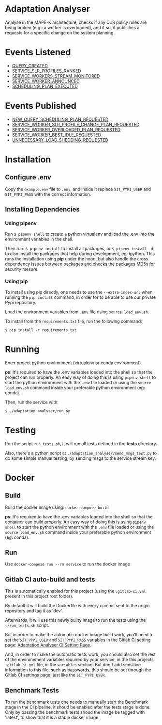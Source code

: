 # Adaptation Analyser
Analyse in the MAPE-K architecture, checks if any QoS policy rules are being broken (e.g.: a worker is overloaded), and if so, it publishes a requests for a specific change on the system planning.

# Events Listened
 - [QUERY_CREATED](https://github.com/Gnosis-MEP/Gnosis-Docs/blob/main/EventTypes.md#QUERY_CREATED)
 - [SERVICE_SLR_PROFILES_RANKED](https://github.com/Gnosis-MEP/Gnosis-Docs/blob/main/EventTypes.md#SERVICE_SLR_PROFILES_RANKED)
 - [SERVICE_WORKERS_STREAM_MONITORED](https://github.com/Gnosis-MEP/Gnosis-Docs/blob/main/EventTypes.md#SERVICE_WORKERS_STREAM_MONITORED)
 - [SERVICE_WORKER_ANNOUNCED](https://github.com/Gnosis-MEP/Gnosis-Docs/blob/main/EventTypes.md#SERVICE_WORKER_ANNOUNCED)
 - [SCHEDULING_PLAN_EXECUTED](https://github.com/Gnosis-MEP/Gnosis-Docs/blob/main/EventTypes.md#SCHEDULING_PLAN_EXECUTED)

# Events Published
 - [NEW_QUERY_SCHEDULING_PLAN_REQUESTED](https://github.com/Gnosis-MEP/Gnosis-Docs/blob/main/EventTypes.md#NEW_QUERY_SCHEDULING_PLAN_REQUESTED)
 - [SERVICE_WORKER_SLR_PROFILE_CHANGE_PLAN_REQUESTED](https://github.com/Gnosis-MEP/Gnosis-Docs/blob/main/EventTypes.md#SERVICE_WORKER_SLR_PROFILE_CHANGE_PLAN_REQUESTED)
 - [SERVICE_WORKER_OVERLOADED_PLAN_REQUESTED](https://github.com/Gnosis-MEP/Gnosis-Docs/blob/main/EventTypes.md#SERVICE_WORKER_OVERLOADED_PLAN_REQUESTED)
 - [SERVICE_WORKER_BEST_IDLE_REQUESTED](https://github.com/Gnosis-MEP/Gnosis-Docs/blob/main/EventTypes.md#SERVICE_WORKER_BEST_IDLE_REQUESTED)
 - [UNNECESSARY_LOAD_SHEDDING_REQUESTED](https://github.com/Gnosis-MEP/Gnosis-Docs/blob/main/EventTypes.md#UNNECESSARY_LOAD_SHEDDING_REQUESTED)


# Installation

## Configure .env
Copy the `example.env` file to `.env`, and inside it replace `SIT_PYPI_USER` and `SIT_PYPI_PASS` with the correct information.

## Installing Dependencies

### Using pipenv
Run `$ pipenv shell` to create a python virtualenv and load the .env into the environment variables in the shell.

Then run: `$ pipenv install` to install all packages, or `$ pipenv install -d` to also install the packages that help during development, eg: ipython.
This runs the installation using **pip** under the hood, but also handle the cross dependency issues between packages and checks the packages MD5s for security mesure.


### Using pip
To install using pip directly, one needs to use the `--extra-index-url` when running the `pip install` command, in order for to be able to use our private Pypi repository.

Load the environment variables from `.env` file using `source load_env.sh`.

To install from the `requirements.txt` file, run the following command:
```
$ pip install -r requirements.txt
```

# Running
Enter project python environment (virtualenv or conda environment)

**ps**: It's required to have the .env variables loaded into the shell so that the project can run properly. An easy way of doing this is using `pipenv shell` to start the python environment with the `.env` file loaded or using the `source load_env.sh` command inside your preferable python environment (eg: conda).

Then, run the service with:
```
$ ./adaptation_analyser/run.py
```

# Testing
Run the script `run_tests.sh`, it will run all tests defined in the **tests** directory.

Also, there's a python script at `./adaptation_analyser/send_msgs_test.py` to do some simple manual testing, by sending msgs to the service stream key.


# Docker
## Build
Build the docker image using: `docker-compose build`

**ps**: It's required to have the .env variables loaded into the shell so that the container can build properly. An easy way of doing this is using `pipenv shell` to start the python environment with the `.env` file loaded or using the `source load_env.sh` command inside your preferable python environment (eg: conda).

## Run
Use `docker-compose run --rm service` to run the docker image


## Gitlab CI auto-build and tests

This is automatically enabled for this project (using the `.gitlab-ci.yml` present in this project root folder).

By default it will build the Dockerfile with every commit sent to the origin repository and tag it as 'dev'.

Afterwards, it will use this newly builty image to run the tests using the `./run_tests.sh` script.

But in order to make the automatic docker image build work, you'll need to set the `SIT_PYPI_USER` and `SIT_PYPI_PASS` variables in the Gitlab CI setting page: [Adaptation Analyser CI Setting Page](https://gitlab.insight-centre.org/sit/mps/adaptation-analyser/settings/ci_cd).

And, in order to make the automatic tests work, you should also set the rest of the environement variables required by your service, in the this projects `.gitlab-ci.yml` file, in the `variables` section. But don't add sensitive information to this file, such as passwords, this should be set through the Gitlab CI settings page, just like the `SIT_PYPI_USER`.

## Benchmark Tests
To run the benchmark tests one needs to manually start the Benchmark stage in the CI pipeline, it shoud be enabled after the tests stage is done. Only by passing the benchmark tests shoud the image be tagged with 'latest', to show that it is a stable docker image.



